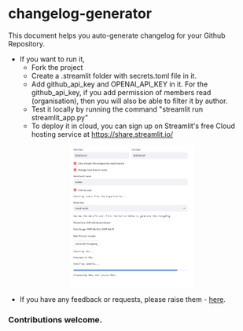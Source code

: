 # changelog-generator


This document helps you auto-generate changelog for your Github Repository.

* If you want to run it,
    * Fork the project
    * Create a .streamlit folder with secrets.toml file in it.
    * Add github_api_key and OPENAI_API_KEY in it. For the github_api_key, if you add permission of members read (organisation), then you will also be able to filter it by author.
    * Test it locally by running the command "streamlit run streamlit_app.py"
    * To deploy it in cloud, you can sign up on Streamlit's free Cloud hosting service at https://share.streamlit.io/

<img src="images/sample_image.png" alt="Changelog Generator Demo" style="width:50%; display:block; margin:auto;"/>


* If you have any feedback or requests, please raise them - [here](https://github.com/DrDroidLab/changelog-generator/issues).


### Contributions welcome.
